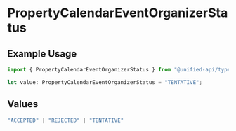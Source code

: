 # PropertyCalendarEventOrganizerStatus

## Example Usage

```typescript
import { PropertyCalendarEventOrganizerStatus } from "@unified-api/typescript-sdk/sdk/models/shared";

let value: PropertyCalendarEventOrganizerStatus = "TENTATIVE";
```

## Values

```typescript
"ACCEPTED" | "REJECTED" | "TENTATIVE"
```